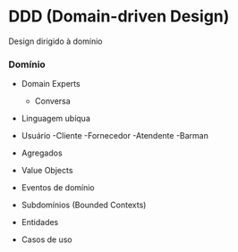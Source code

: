# DDD (Domain-driven Design)

Design dirigido à domínio

### Domínio

- Domain Experts
    - Conversa
- Linguagem ubíqua

- Usuário
    -Cliente
    -Fornecedor
    -Atendente
    -Barman

- Agregados
- Value Objects
- Eventos de domínio
- Subdomínios (Bounded Contexts)
- Entidades
- Casos de uso 